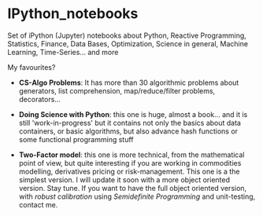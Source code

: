 # IPython_notebooks
Set of iPython (Jupyter) notebooks about Python, Reactive Programming, Statistics, Finance, Data Bases, Optimization, Science in general, Machine Learning, Time-Series... and more

My favourites?

- **CS-Algo Problems**: It has more than 30 algorithmic problems about generators, list comprehension, map/reduce/filter problems, decorators... 

- **Doing Science with Python**: this one is huge, almost a book... and it is still 'work-in-progress' but it contains not only the basics about data containers, or basic algorithms, but also advance hash functions or some functional programming stuff

- **Two-Factor model**: this one is more technical, from the mathematical point of view, but quite interesting if you are working in commodities modelling, derivatives pricing or risk-management. This one is a the simplest version. I will update it soon with a  more object oriented version. Stay tune. If you want to have the full object oriented version, with *robust calibration* using *Semidefinite Programming* and unit-testing, contact me.

